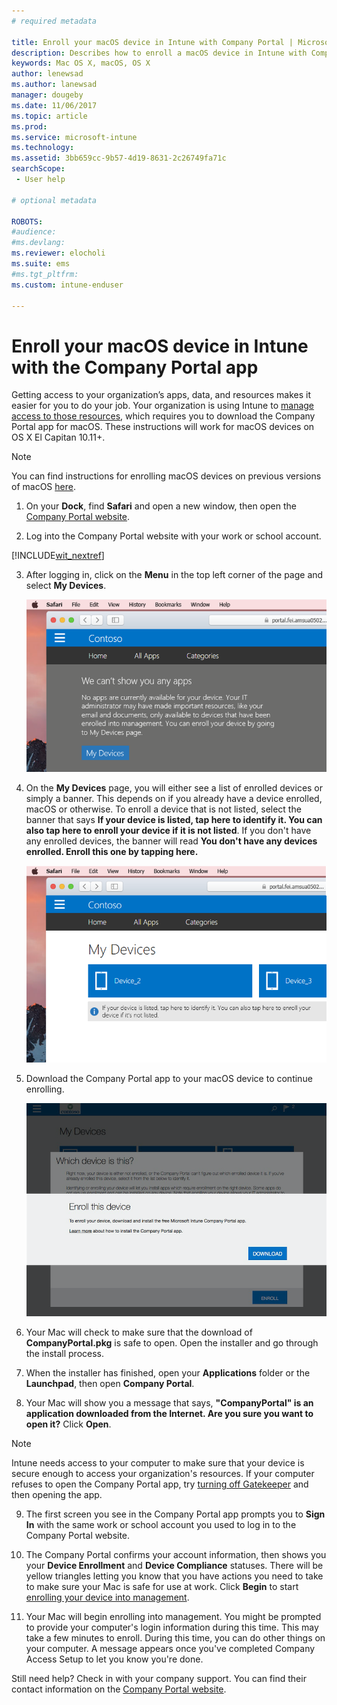 ```yaml
---
# required metadata

title: Enroll your macOS device in Intune with Company Portal | Microsoft Docs
description: Describes how to enroll a macOS device in Intune with Company Portal app
keywords: Mac OS X, macOS, OS X
author: lenewsad
ms.author: lanewsad
manager: dougeby
ms.date: 11/06/2017
ms.topic: article
ms.prod:
ms.service: microsoft-intune
ms.technology:
ms.assetid: 3bb659cc-9b57-4d19-8631-2c26749fa71c
searchScope:
 - User help

# optional metadata

ROBOTS:  
#audience:
#ms.devlang:
ms.reviewer: elocholi
ms.suite: ems
#ms.tgt_pltfrm:
ms.custom: intune-enduser

---
```


# Enroll your macOS device in Intune with the Company Portal app

Getting access to your organization’s apps, data, and resources makes it easier for you to do your job. Your organization is using Intune to [manage access to those resources](what-happens-if-you-install-the-Company-Portal-app-and-enroll-your-device-in-intune-macos.md), which requires you to download the Company Portal app for macOS. These instructions will work for macOS devices on OS X El Capitan 10.11+.

> [!NOTE]
> You can find instructions for enrolling macOS devices on previous versions of macOS [here](enroll-your-device-in-intune-macos-legacy.md).

1. On your __Dock__, find __Safari__ and open a new window, then open the [Company Portal website](https://portal.manage.microsoft.com#HelpDeskDialog).

2. Log into the Company Portal website with your work or school account.

  [!INCLUDE[wit_nextref](includes/end-user-password-guidance.md)]

3. After logging in, click on the **Menu** in the top left corner of the page and select **My Devices**.

   ![A screenshot of the landing page for the web portal with the web portal showing that no apps can be installed yet, with a My Devices button underneath.](./media/macOS_enroll_001_landing_page.png)

4. On the __My Devices__ page, you will either see a list of enrolled devices or simply a banner. This depends on if you already have a device enrolled, macOS or otherwise. To enroll a device that is not listed, select the banner that says __If your device is listed, tap here to identify it. You can also tap here to enroll your device if it is not listed__. If you don't have any enrolled devices, the banner will read **You don't have any devices enrolled. Enroll this one by tapping here.**

    ![A screenshot of the My Device page, with a couple of unidentified devices above the banner prompt to enroll unlisted devices or identify unidentified ones.](./media/macOS_enroll_002_tap_here_banner.png)

5. Download the Company Portal app to your macOS device to continue enrolling.

    ![The notice that prompts a user to download the macOS Company Portal app. This notice has the text listed in the step above a button that says "Download" in the bottom right corner.](./media/macOS_enroll_IWP_CP_app_notice.png)

6. Your Mac will check to make sure that the download of **CompanyPortal.pkg** is safe to open. Open the installer and go through the install process.

7. When the installer has finished, open your **Applications** folder or the **Launchpad**, then open **Company Portal**.

8. Your Mac will show you a message that says, **"CompanyPortal" is an application downloaded from the Internet. Are you sure you want to open it?** Click **Open**.

  > [!NOTE]
  > Intune needs access to your computer to make sure that your device is secure enough to access your organization's resources. If your computer refuses to open the Company Portal app, try [turning off Gatekeeper](https://support.apple.com/HT202491) and then opening the app.

9. The first screen you see in the Company Portal app prompts you to **Sign In** with the same work or school account you used to log in to the Company Portal website.

10. The Company Portal confirms your account information, then shows you your **Device Enrollment** and **Device Compliance** statuses. There will be yellow triangles letting you know that you have actions you need to take to make sure your Mac is safe for use at work. Click **Begin** to start [enrolling your device into management](what-info-can-your-company-see-when-you-enroll-your-device-in-intune.md).

11. Your Mac will begin enrolling into management. You might be prompted to provide your computer's login information during this time. This may take a few minutes to enroll. During this time, you can do other things on your computer. A message appears once you've completed Company Access Setup to let you know you're done.

Still need help? Check in with your company support. You can find their contact information on the [Company Portal website](https://portal.manage.microsoft.com#HelpDeskDialog).
